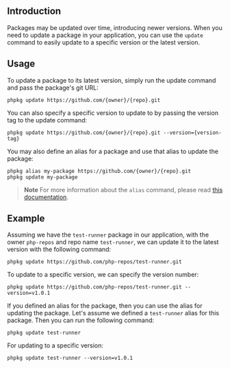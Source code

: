 ## Introduction

Packages may be updated over time, introducing newer versions.
When you need to update a package in your application,
you can use the `update` command to easily update to a specific version or the latest version.

## Usage

To update a package to its latest version, simply run the update command and pass the package's git URL:

```shell
phpkg update https://github.com/{owner}/{repo}.git
```

You can also specify a specific version to update to by passing the version tag to the update command:

```shell
phpkg update https://github.com/{owner}/{repo}.git --version={version-tag}
```

You may also define an alias for a package and use that alias to update the package:

```shell
phpkg alias my-package https://github.com/{owner}/{repo}.git
phpkg update my-package
```

> **Note**
> For more information about the `alias` command,
> please read [this documentation](https://phpkg.com/documentations/alias-command).

## Example

Assuming we have the `test-runner` package in our application, with the owner `php-repos` and repo name `test-runner`,
we can update it to the latest version with the following command:

```shell
phpkg update https://github.com/php-repos/test-runner.git
```

To update to a specific version, we can specify the version number:

```shell
phpkg update https://github.com/php-repos/test-runner.git --version=v1.0.1
```

If you defined an alias for the package, then you can use the alias for updating the package.
Let's assume we defined a `test-runner` alias for this package. Then you can run the following command:

```shell
phpkg update test-runner
```

For updating to a specific version:

```shell
phpkg update test-runner --version=v1.0.1
```
